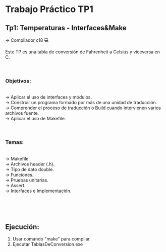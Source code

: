 # Trabajo Práctico TP1
## Tp1: Temperaturas - Interfaces&Make

-> Compilador c18 💻

Este TP es una tabla de conversión de Fahrenheit a Celsius y viceversa en C.<br /><br /><br />
### Objetivos:
<br/>-> Aplicar el uso de interfaces y módulos.
<br/>-> Construir un programa formado por más de una unidad de traducción.
<br/>-> Comprender el proceso de traducción o Build cuando intervienen varios archivos fuente.
<br/>-> Aplicar el uso de Makefile.
<br/><br/><br/>
### Temas:
<br/>-> Makefile.
<br/>-> Archivos header (.h).
<br/>-> Tipo de dato double.
<br/>-> Funciones.
<br/>-> Pruebas unitarias.
<br/>-> Assert.
<br/>-> Interfaces e Implementación.

<br/><br/><br/>
## Ejecución:

1. Usar comando "make" para compilar.<br/>
2. Ejecutar TablasDeConversion.exe